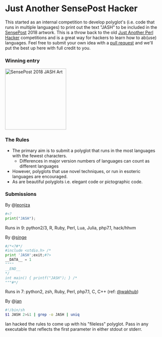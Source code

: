 # Just Another SensePost Hacker

This started as an internal competition to develop polyglot's (i.e. code that runs in multiple languages) to print out the text "JASH" to be included in the [SensePost](https://sensepost.com/) 2018 artwork. This is a throw back to the old [Just Another Perl Hacker](https://en.wikipedia.org/wiki/Just_another_Perl_hacker) competitions and is a great way for hackers to learn how to ab(use) languages. Feel free to submit your own idea with a [pull request](https://github.com/sensepost/jash.sh/compare) and we'll put the best up here with full credit to you.

### Winning entry

<a href="https://github.com/sensepost/jash.sh/blob/master/images/jash.png"><img src="https://raw.githubusercontent.com/sensepost/jash.sh/master/images/jash.png" align="center" height="200" width="200" alt="SensePost 2018 JASH Art" /></a>

### The Rules

* The primary aim is to submit a polyglot that runs in the most languages with the fewest characters.
  * Differences in major version numbers of languages can count as different languages
* However, polyglots that use novel techniques, or run in esoteric languages are encouraged.
* As are beautiful polyglots i.e. elegant code or pictographic code.

### Submissions

By @[leonjza](https://github.com/sensepost/jash.sh/blob/master/polyglots/leonjza)
```python
#<?
print("JASH");
```
Runs in 9: python2/3, R, Ruby, Perl, Lua, Julia, php7.1, hack/hhvm

By @[singe](https://github.com/sensepost/jash.sh/blob/master/polyglots/singe)
```python
#/*<?#*/
#include <stdio.h> /*
print 'JASH';exit;#?>
__DATA__ = 1
""""
__END__
*/
int main() { printf("JASH"); } /*
"""#*/
```
Runs in 7: python2, zsh, Ruby, Perl, php7.1, C, C++
(ref: [@wakhub](https://gist.github.com/wakhub/2520108))

By @[ian](https://github.com/sensepost/jash.sh/blob/master/polyglots/ian)
```bash
#!/bin/sh
$1 JASH 2>&1 | grep -o JASH | uniq
```
Ian hacked the rules to come up with his "fileless" polyglot. Pass in any executable that reflects the first parameter in either stdout or stderr.
